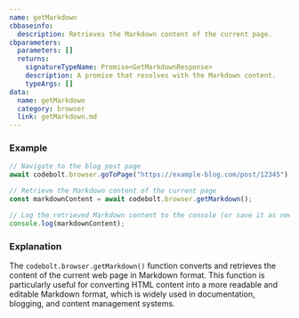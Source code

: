 ```yaml
---
name: getMarkdown
cbbaseinfo:
  description: Retrieves the Markdown content of the current page.
cbparameters:
  parameters: []
  returns:
    signatureTypeName: Promise<GetMarkdownResponse>
    description: A promise that resolves with the Markdown content.
    typeArgs: []
data:
  name: getMarkdown
  category: browser
  link: getMarkdown.md
---
```

<CBBaseInfo/> 
<CBParameters/>

### Example

```js
// Navigate to the blog post page
await codebolt.browser.goToPage("https://example-blog.com/post/12345");

// Retrieve the Markdown content of the current page
const markdownContent = await codebolt.browser.getMarkdown();

// Log the retrieved Markdown content to the console (or save it as needed)
console.log(markdownContent);
```

### Explanation

The `codebolt.browser.getMarkdown()` function converts and retrieves the content of the current web page in Markdown format. This function is particularly useful for converting HTML content into a more readable and editable Markdown format, which is widely used in documentation, blogging, and content management systems.





